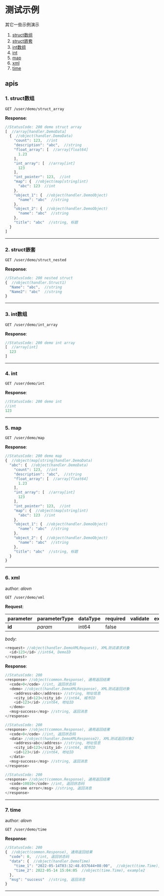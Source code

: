 # 测试示例

其它一些示例演示

1. [struct数组](#1-struct数组)
2. [struct嵌套](#2-struct嵌套)
3. [int数组](#3-int数组)
4. [int](#4-int)
5. [map](#5-map)
6. [xml](#6-xml)
7. [time](#7-time)

## apis

### 1. struct数组

```text
GET /user/demo/struct_array
```

__Response__:

```javascript
//StatusCode: 200 demo struct array
[  //array[handler.DemoData]
  {  //object(handler.DemoData)
    "count": 123,  //int
    "description": "abc",  //string
    "float_array": [  //array[float64]
      1.23
    ],
    "int_array": [  //array[int]
      123
    ],
    "int_pointer": 123,  //int
    "map": {  //object(map[string]int)
      "abc": 123  //int
    },
    "object_1": {  //object(handler.DemoObject)
      "name": "abc"  //string
    },
    "object_2": {  //object(handler.DemoObject)
      "name": "abc"  //string
    },
    "title": "abc"  //string, 标题
  }
]
```

---

### 2. struct嵌套

```text
GET /user/demo/struct_nested
```

__Response__:

```javascript
//StatusCode: 200 nested struct
{  //object(handler.Struct1)
  "Name": "abc",  //string
  "Name2": "abc"  //string
}
```

---

### 3. int数组

```text
GET /user/demo/int_array
```

__Response__:

```javascript
//StatusCode: 200 demo int array
[  //array[int]
  123
]
```

---

### 4. int

```text
GET /user/demo/int
```

__Response__:

```javascript
//StatusCode: 200 demo int
//int
123
```

---

### 5. map

```text
GET /user/demo/map
```

__Response__:

```javascript
//StatusCode: 200 demo map
{  //object(map[string]handler.DemoData)
  "abc": {  //object(handler.DemoData)
    "count": 123,  //int
    "description": "abc",  //string
    "float_array": [  //array[float64]
      1.23
    ],
    "int_array": [  //array[int]
      123
    ],
    "int_pointer": 123,  //int
    "map": {  //object(map[string]int)
      "abc": 123  //int
    },
    "object_1": {  //object(handler.DemoObject)
      "name": "abc"  //string
    },
    "object_2": {  //object(handler.DemoObject)
      "name": "abc"  //string
    },
    "title": "abc"  //string, 标题
  }
}
```

---

### 6. xml

author: _alovn_

```text
GET /user/demo/xml
```

__Request__:

parameter|parameterType|dataType|required|validate|example|description
--|--|--|--|--|--|--
__id__|_param_|int64|false|||DemoID

_body_:

```javascript
<request> //object(handler.DemoXMLRequest), XML测试请求对象
  <id>123</id> //int64, DemoID
</request>
```

__Response__:

```javascript
//StatusCode: 200 
<response> //object(common.Response), 通用返回结果
  <code>0</code> //int, 返回状态码
  <demo> //object(handler.DemoXMLResponse), XML测试返回对象
    <address>abc</address> //string, 地址信息
    <city_id>123</city_id> //int64, 城市ID
    <id>123</id> //int64, 地址ID
  </demo>
  <msg>success</msg> //string, 返回消息
</response>
```

```javascript
//StatusCode: 200 
<response> //object(common.Response), 通用返回结果
  <code>0</code> //int, 返回状态码
  <data> //object(handler.DemoXMLResponse2), XML测试返回对象2
    <address>abc</address> //string, 地址信息
    <city_id>123</city_id> //int64, 城市ID
    <id>123</id> //int64, 地址ID
  </data>
  <msg>success</msg> //string, 返回消息
</response>
```

```javascript
//StatusCode: 200 
<response> //object(common.Response), 通用返回结果
  <code>10010</code> //int, 返回状态码
  <msg>sme error</msg> //string, 返回消息
</response>
```

---

### 7. time

author: _alovn_

```text
GET /user/demo/time
```

__Response__:

```javascript
//StatusCode: 200 
{  //object(common.Response), 通用返回结果
  "code": 0,  //int, 返回状态码
  "data": {  //object(handler.DemoTime)
    "time_1": "2022-05-14T03:32:48.037644+08:00",  //object(time.Time), example1
    "time_2": 2022-05-14 15:04:05  //object(time.Time), example2
  },
  "msg": "success"  //string, 返回消息
}
```

---
